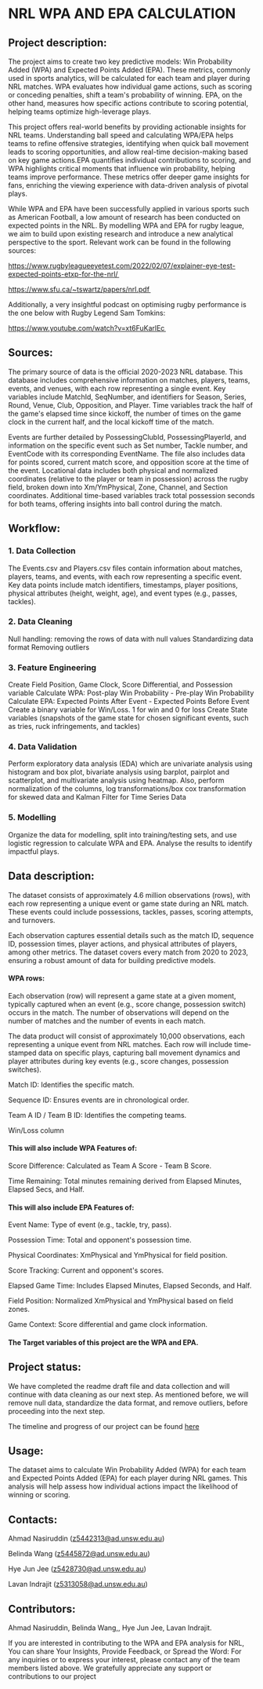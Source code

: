 # NRL WPA AND EPA CALCULATION

## Project description:


The project aims to create two key predictive models: Win Probability Added (WPA) and Expected Points Added (EPA). These metrics, commonly used in sports analytics, will be calculated for each team and player during NRL matches. WPA evaluates how individual game actions, such as scoring or conceding penalties, shift a team's probability of winning. EPA, on the other hand, measures how specific actions contribute to scoring potential, helping teams optimize high-leverage plays. 
 
This project offers real-world benefits by providing actionable insights for NRL teams. Understanding ball speed and calculating WPA/EPA helps teams to refine offensive strategies, identifying when quick ball movement leads to scoring opportunities, and allow real-time decision-making based on key game actions.EPA quantifies individual contributions to scoring, and WPA highlights critical moments that influence win probability, helping teams improve performance. These metrics offer deeper game insights for fans, enriching the viewing experience with data-driven analysis of pivotal plays. 

While WPA and EPA have been successfully applied in various sports such as American Football, a low amount of research has been conducted on expected points in the NRL. By modelling WPA and EPA for rugby league, we aim to build upon existing research and introduce a new analytical perspective to the sport. Relevant work can be found in the following sources: 

https://www.rugbyleagueeyetest.com/2022/02/07/explainer-eye-test-expected-points-etxp-for-the-nrl/  

https://www.sfu.ca/~tswartz/papers/nrl.pdf  

Additionally, a very insightful podcast on optimising rugby performance is the one below with Rugby Legend Sam Tomkins: 

https://www.youtube.com/watch?v=xt6FuKarlEc  

 

## Sources:

The primary source of data is the official 2020-2023 NRL database. This database includes comprehensive information on matches, players, teams, events, and venues, with each row representing a single event. Key variables include MatchId, SeqNumber, and identifiers for Season, Series, Round, Venue, Club, Opposition, and Player. Time variables track the half of the game's elapsed time since kickoff, the number of times on the game clock in the current half, and the local kickoff time of the match.

Events are further detailed by PossessingClubId, PossessingPlayerId, and information on the specific event such as Set number, Tackle number, and EventCode with its corresponding EventName. The file also includes data for points scored, current match score, and opposition score at the time of the event. Locational data includes both physical and normalized coordinates (relative to the player or team in possession) across the rugby field, broken down into Xm/YmPhysical, Zone, Channel, and Section coordinates. Additional time-based variables track total possession seconds for both teams, offering insights into ball control during the match.

## Workflow: 
### 1. Data Collection
The Events.csv and Players.csv files contain information about matches, players, teams, and events, with each row representing a specific event. Key data points include match identifiers, timestamps, player positions, physical attributes (height, weight, age), and event types (e.g., passes, tackles).

### 2. Data Cleaning
Null handling: removing the rows of data with null values
Standardizing data format
Removing outliers

### 3. Feature Engineering
Create Field Position, Game Clock, Score Differential, and Possession variable
Calculate WPA: Post-play Win Probability - Pre-play Win Probability
Calculate EPA: Expected Points After Event - Expected Points Before Event
Create a binary variable for Win/Loss. 1 for win and 0 for loss
Create State variables (snapshots of the game state for chosen significant events, such as tries, ruck infringements, and tackles)

### 4. Data Validation
Perform exploratory data analysis (EDA) which are univariate analysis using histogram and box plot, bivariate analysis using barplot, pairplot and scatterplot, and multivariate analysis using heatmap. Also, perform normalization of the columns, log transformations/box cox transformation for skewed data and Kalman Filter for Time Series Data

### 5. Modelling
Organize the data for modelling, split into training/testing sets, and use logistic regression to calculate WPA and EPA. Analyse the results to identify impactful plays. 


## Data description: 
The dataset consists of approximately 4.6 million observations (rows), with each row representing a unique event or game state during an NRL match. These events could include possessions, tackles, passes, scoring attempts, and turnovers. 

Each observation captures essential details such as the match ID, sequence ID, possession times, player actions, and physical attributes of players, among other metrics. The dataset covers every match from 2020 to 2023, ensuring a robust amount of data for building predictive models. 

 

#### WPA rows: 

Each observation (row) will represent a game state at a given moment, typically captured when an event (e.g., score change, possession switch) occurs in the match. The number of observations will depend on the number of matches and the number of events in each match. 

The data product will consist of approximately 10,000 observations, each representing a unique event from NRL matches. Each row will include time-stamped data on specific plays, capturing ball movement dynamics and player attributes during key events (e.g., score changes, possession switches). 

Match ID: Identifies the specific match. 

Sequence ID: Ensures events are in chronological order. 

Team A ID / Team B ID: Identifies the competing teams. 

Win/Loss column 


#### This will also include WPA Features of: 

Score Difference: Calculated as Team A Score - Team B Score. 

Time Remaining: Total minutes remaining derived from Elapsed Minutes, Elapsed Secs, and Half. 

 

#### This will also include EPA Features of: 

Event Name: Type of event (e.g., tackle, try, pass). 

Possession Time: Total and opponent's possession time. 

Physical Coordinates: XmPhysical and YmPhysical for field position. 

Score Tracking: Current and opponent's scores. 

Elapsed Game Time: Includes Elapsed Minutes, Elapsed Seconds, and Half. 

Field Position: Normalized XmPhysical and YmPhysical based on field zones. 

Game Context: Score differential and game clock information. 


#### The Target variables of this project are the WPA and EPA. 



## Project status:
We have completed the readme draft file and data collection and will continue with data cleaning as our next step. As mentioned before, we will remove null data, standardize the data format, and remove outliers, before proceeding into the next step.

The timeline and progress of our project can be found [here](https://github.com/Nasz-113/data3001-data-nrl-1/blob/20b659f92d8469e82df94c839294b4e151d3da17/weeklyTasks.csv)

## Usage: 
The dataset aims to calculate Win Probability Added (WPA) for each team and Expected Points Added (EPA) for each player during NRL games. This analysis will help assess how individual actions impact the likelihood of winning or scoring.

## Contacts:
Ahmad Nasiruddin (z5442313@ad.unsw.edu.au)

Belinda Wang (z5445872@ad.unsw.edu.au)

Hye Jun Jee (z5428730@ad.unsw.edu.au)

Lavan Indrajit (z5313058@ad.unsw.edu.au)


## Contributors: 
Ahmad Nasiruddin, Belinda Wang,, Hye Jun Jee, Lavan Indrajit.

If you are interested in contributing to the WPA and EPA analysis for NRL, You can share Your Insights, Provide Feedback, or Spread the Word: For any inquiries or to express your interest, please contact any of the team members listed above. We gratefully appreciate any support or contributions to our project
